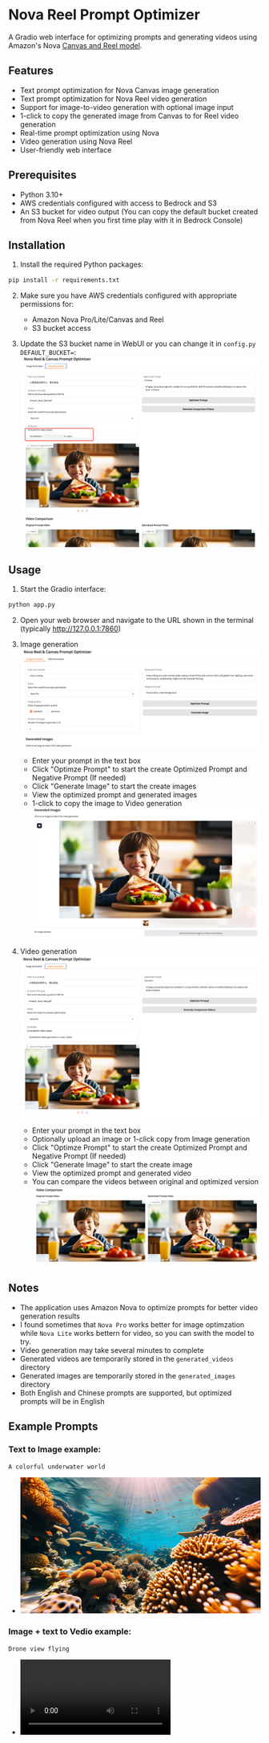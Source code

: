 # Nova Reel Prompt Optimizer

A Gradio web interface for optimizing prompts and generating videos using Amazon's Nova [Canvas and Reel model](https://docs.aws.amazon.com/nova/latest/userguide/content-generation.html).

## Features
- Text prompt optimization for Nova Canvas image generation
- Text prompt optimization for Nova Reel video generation
- Support for image-to-video generation with optional image input
- 1-click to copy the generated image from Canvas to for Reel video generation
- Real-time prompt optimization using Nova
- Video generation using Nova Reel
- User-friendly web interface

## Prerequisites

- Python 3.10+
- AWS credentials configured with access to Bedrock and S3
- An S3 bucket for video output (You can copy the default bucket created from Nova Reel when you first time play with it in Bedrock Console)

## Installation

1. Install the required Python packages:

```bash
pip install -r requirements.txt
```

2. Make sure you have AWS credentials configured with appropriate permissions for:
   - Amazon Nova Pro/Lite/Canvas and Reel
   - S3 bucket access

3. Update the S3 bucket name in WebUI or you can change it in `config.py` `DEFAULT_BUCKET=`:
![alt text](assets/image1.png)

## Usage
1. Start the Gradio interface:

```bash
python app.py
```

2. Open your web browser and navigate to the URL shown in the terminal (typically http://127.0.0.1:7860)

3. Image generation
![alt text](assets/image2.png)
   - Enter your prompt in the text box
   - Click "Optimze Prompt" to start the create Optimized Prompt and Negative Prompt (If needed)
   - Click "Generate Image" to start the create images
   - View the optimized prompt and generated images
   - 1-click to copy the image to Video generation
![alt text](assets/image3.png)

4. Video generation
![alt text](assets/image4.png)
   - Enter your prompt in the text box
   - Optionally upload an image or 1-click copy from Image generation
   - Click "Optimze Prompt" to start the create Optimized Prompt and Negative Prompt (If needed)
   - Click "Generate Image" to start the create image
   - View the optimized prompt and generated video
   - You can compare the videos between original and optimized version
![alt text](assets/image5.png)

## Notes

- The application uses Amazon Nova to optimize prompts for better video generation results
- I found sometimes that `Nova Pro` works better for image optimzation while `Nova Lite` works bettern for video, so you can swith the model to try. 
- Video generation may take several minutes to complete
- Generated videos are temporarily stored in the `generated_videos` directory
- Generated images are temporarily stored in the `generated_images` directory
- Both English and Chinese prompts are supported, but optimized prompts will be in English

## Example Prompts

### Text to Image example:
```
A colorful underwater world
```   
- ![alt text](assets/image6.png)

### Image + text to Vedio example:
```
Drone view flying
```  
- ![alt text](assets/fv0nyln9c8wq.mp4)

